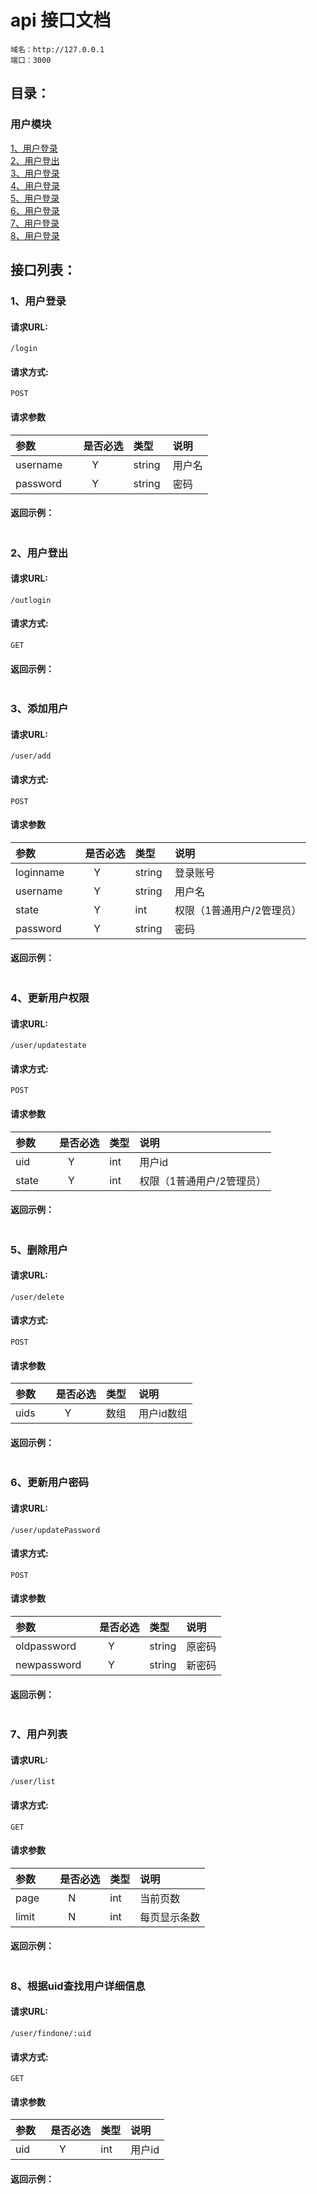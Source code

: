# api 接口文档
```
域名：http://127.0.0.1
端口：3000
```

## 目录：
### 用户模块
[1、用户登录](#1用户登录)<br/>
[2、用户登出](#2用户登出)<br/>
[3、用户登录](#3添加用户)<br/>
[4、用户登录](#4更新用户权限)<br/>
[5、用户登录](#5删除用户)<br/>
[6、用户登录](#6更新用户密码)<br/>
[7、用户登录](#7用户列表)<br/>
[8、用户登录](#8根据uid查找用户详细信息)<br/>

## 接口列表：

### 1、用户登录
#### 请求URL:  
```
/login
```

#### 请求方式: 
```
POST
```

#### 请求参数

|参数|是否必选|类型|说明|
|:-----|:-------:|:-----|:-----|
|username      |Y       |string  |用户名|
|password      |Y       |string  |密码|

#### 返回示例：

```javascript

```

### 2、用户登出
#### 请求URL:  
```
/outlogin
```

#### 请求方式: 
```
GET
```

#### 返回示例：

```javascript

```

### 3、添加用户
#### 请求URL:  
```
/user/add
```

#### 请求方式: 
```
POST
```

#### 请求参数

|参数|是否必选|类型|说明|
|:-----|:-------:|:-----|:-----|
|loginname      |Y       |string  |登录账号|
|username      |Y       |string  |用户名|
|state      |Y       |int  |权限（1普通用户/2管理员）|
|password      |Y       |string  |密码|

#### 返回示例：

```javascript

```

### 4、更新用户权限
#### 请求URL:  
```
/user/updatestate
```

#### 请求方式: 
```
POST
```

#### 请求参数

|参数|是否必选|类型|说明|
|:-----|:-------:|:-----|:-----|
|uid      |Y       |int  |用户id|
|state      |Y       |int  |权限（1普通用户/2管理员）|


#### 返回示例：

```javascript

```

### 5、删除用户
#### 请求URL:  
```
/user/delete
```

#### 请求方式: 
```
POST
```

#### 请求参数

|参数|是否必选|类型|说明|
|:-----|:-------:|:-----|:-----|
|uids      |Y       |数组  |用户id数组|

#### 返回示例：

```javascript

```

### 6、更新用户密码
#### 请求URL:  
```
/user/updatePassword
```

#### 请求方式: 
```
POST
```

#### 请求参数

|参数|是否必选|类型|说明|
|:-----|:-------:|:-----|:-----|
|oldpassword      |Y       |string |原密码|
|newpassword     |Y       |string |新密码|

#### 返回示例：

```javascript

```

### 7、用户列表
#### 请求URL:  
```
/user/list
```

#### 请求方式: 
```
GET
```

#### 请求参数

|参数|是否必选|类型|说明|
|:-----|:-------:|:-----|:-----|
|page      |N       |int|当前页数|
|limit     |N       |int  |每页显示条数|

#### 返回示例：

```javascript

```
### 8、根据uid查找用户详细信息
#### 请求URL:
```
/user/findone/:uid
```

#### 请求方式: 
```
GET
```

#### 请求参数

|参数|是否必选|类型|说明|
|:-----|:-------:|:-----|:-----|
|uid      |Y       |int|用户id|


#### 返回示例：

```javascript

```
